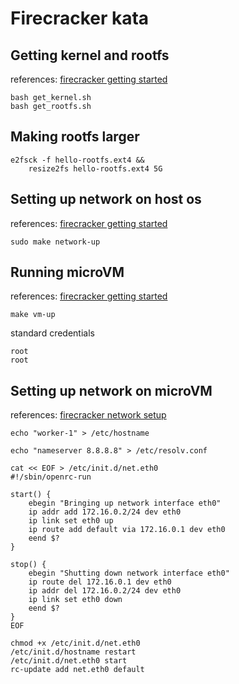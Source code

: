 # Firecracker kata

## Getting kernel and rootfs
references: [firecracker getting started]
```
bash get_kernel.sh
bash get_rootfs.sh
```


## Making rootfs larger
```
e2fsck -f hello-rootfs.ext4 &&
    resize2fs hello-rootfs.ext4 5G
```


## Setting up network on host os
references: [firecracker getting started]
```
sudo make network-up
```


## Running microVM
references: [firecracker getting started]
```
make vm-up
```
standard credentials
```
root
root
```


## Setting up network on microVM
references: [firecracker network setup]
```
echo "worker-1" > /etc/hostname

echo "nameserver 8.8.8.8" > /etc/resolv.conf

cat << EOF > /etc/init.d/net.eth0
#!/sbin/openrc-run

start() {
    ebegin "Bringing up network interface eth0"
    ip addr add 172.16.0.2/24 dev eth0
    ip link set eth0 up
    ip route add default via 172.16.0.1 dev eth0
    eend $?
}

stop() {
    ebegin "Shutting down network interface eth0"
    ip route del 172.16.0.1 dev eth0
    ip addr del 172.16.0.2/24 dev eth0
    ip link set eth0 down
    eend $?
}
EOF

chmod +x /etc/init.d/net.eth0
/etc/init.d/hostname restart
/etc/init.d/net.eth0 start
rc-update add net.eth0 default
```



[firecracker getting started]: https://github.com/firecracker-microvm/firecracker/blob/master/docs/getting-started.md
[firecracker network setup]: https://github.com/firecracker-microvm/firecracker/blob/master/docs/network-setup.md
